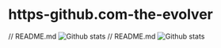 # https-github.com-the-evolver
// README.md
![Github stats](https://github-readme-stats.vercel.app/api?username=the-evolver&theme=timemachine&show_icons=true&count_private=true)
// README.md
![Github stats](https://github-readme-stats.vercel.app/api?username=the-evolver&theme=highcontrasthacker&show_icons=true&count_private=true)

